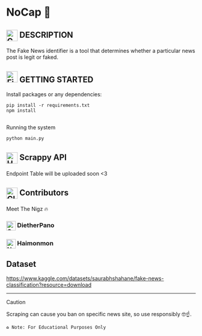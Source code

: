 # NoCap 🧢

## <img src="https://raw.githubusercontent.com/Tarikul-Islam-Anik/Animated-Fluent-Emojis/master/Emojis/Objects/Camera%20with%20Flash.png" alt="Camera with Flash" width="30" height="30" align=center /> DESCRIPTION
The Fake News identifier is a tool that determines whether a particular news post is legit or faked.

## <img src="https://raw.githubusercontent.com/Tarikul-Islam-Anik/Animated-Fluent-Emojis/master/Emojis/Travel%20and%20places/Fire.png" alt="Fire" width="30" height="30" align=center/> GETTING STARTED
Install packages or any dependencies:
```
pip install -r requirements.txt
npm install
```

##
Running the system
```python
python main.py
```

## <img src="https://raw.githubusercontent.com/Tarikul-Islam-Anik/Animated-Fluent-Emojis/master/Emojis/Travel%20and%20places/Hourglass%20Not%20Done.png" alt="Hourglass Not Done" width="30" height="30" align=center /> Scrappy API
Endpoint Table will be uploaded soon <3
##

## <img src="https://raw.githubusercontent.com/Tarikul-Islam-Anik/Animated-Fluent-Emojis/master/Emojis/Food/Clinking%20Beer%20Mugs.png" alt="Clinking Beer Mugs" width="30" height="30" align=center /> Contributors

Meet The Nigz 🔥
### <img src="https://raw.githubusercontent.com/Tarikul-Islam-Anik/Animated-Fluent-Emojis/master/Emojis/Smilies/Cowboy%20Hat%20Face.png" alt="Cowboy Hat Face" width="25" height="25" align=center /> DietherPano
### <img src="https://raw.githubusercontent.com/Tarikul-Islam-Anik/Animated-Fluent-Emojis/master/Emojis/Smilies/Nerd%20Face.png" alt="Nerd Face" width="25" height="25" align=center /> Haimonmon
##

## Dataset
https://www.kaggle.com/datasets/saurabhshahane/fake-news-classification?resource=download

<hr>

> [!CAUTION]
> Scraping can cause you ban on specific news site, so use responsibly 🤓☝️.
> 
> ` ♻️ Note: For Educational Purposes Only `
